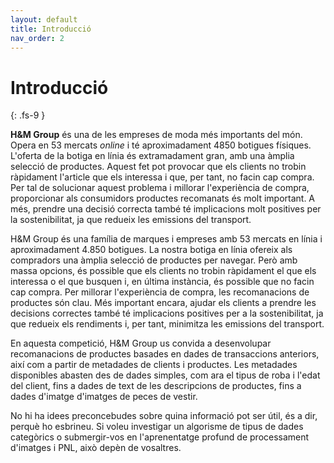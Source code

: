 ```yaml
---
layout: default
title: Introducció
nav_order: 2
---
```


# Introducció
{: .fs-9 }

**H&M Group** és una de les empreses de moda més importants del món. Opera en 53 mercats *online* i té aproximadament 4850 botigues físiques. L'oferta de la botiga en línia és extramadament gran, amb una àmplia selecció de productes. Aquest fet pot provocar que els clients no trobin ràpidament l'article que els interessa i que, per tant, no facin cap compra. Per tal de solucionar aquest problema i millorar l'experiència de compra, proporcionar als consumidors productes recomanats és molt important. A més, prendre una decisió correcta també té implicacions molt positives per la sostenibilitat, ja que redueix les emissions del transport. 



H&M Group és una família de marques i empreses amb 53 mercats en línia i aproximadament 4.850 botigues. La nostra botiga en línia ofereix als compradors una àmplia selecció de productes per navegar. Però amb massa opcions, és possible que els clients no trobin ràpidament el que els interessa o el que busquen i, en última instància, és possible que no facin cap compra. Per millorar l'experiència de compra, les recomanacions de productes són clau. Més important encara, ajudar els clients a prendre les decisions correctes també té implicacions positives per a la sostenibilitat, ja que redueix els rendiments i, per tant, minimitza les emissions del transport.

En aquesta competició, H&M Group us convida a desenvolupar recomanacions de productes basades en dades de transaccions anteriors, així com a partir de metadades de clients i productes. Les metadades disponibles abasten des de dades simples, com ara el tipus de roba i l'edat del client, fins a dades de text de les descripcions de productes, fins a dades d'imatge d'imatges de peces de vestir.

No hi ha idees preconcebudes sobre quina informació pot ser útil, és a dir, perquè ho esbrineu. Si voleu investigar un algorisme de tipus de dades categòrics o submergir-vos en l'aprenentatge profund de processament d'imatges i PNL, això depèn de vosaltres.


